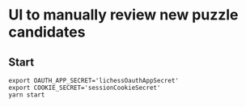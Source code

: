 # UI to manually review new puzzle candidates

## Start

```
export OAUTH_APP_SECRET='lichessOauthAppSecret'
export COOKIE_SECRET='sessionCookieSecret'
yarn start
```

